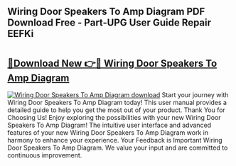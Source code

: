 ## Wiring Door Speakers To Amp Diagram PDF Download Free - Part-UPG User Guide Repair EEFKi

# <h2><a href="http://dfsxw4o.blite.top/?on=Wiring+Door+Speakers+To+Amp+Diagram">🔗Download New 👉🔴 Wiring Door Speakers To Amp Diagram</a></h2>

[![Wiring Door Speakers To Amp Diagram download](https://i.imgur.com/lujVjoI.png)](http://dfsxw4o.blite.top/?on=Wiring+Door+Speakers+To+Amp+Diagram)
Start your journey with Wiring Door Speakers To Amp Diagram today! This user manual provides a detailed guide to help you get the most out of your product. Thank You for Choosing Us! Enjoy exploring the possibilities with your new Wiring Door Speakers To Amp Diagram! The intuitive user interface and advanced features of your new Wiring Door Speakers To Amp Diagram work in harmony to enhance your experience. Your Feedback is Important Wiring Door Speakers To Amp Diagram. We value your input and are committed to continuous improvement.
